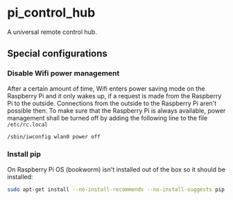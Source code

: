 # pi_control_hub

A universal remote control hub.

## Special configurations

### Disable Wifi power management

After a certain amount of time, Wifi enters power saving mode on the Raspberry Pi
and it only wakes up, if a request is made from the Raspberry Pi to the outside.
Connections from the outside to the Raspberry Pi aren't possible then. To make sure
that the Raspberry Pi is always available, power management shall be turned off by
adding the following line to the file `/etc/rc.local`

```bash
/sbin/iwconfig wlan0 power off
```

### Install pip

On Raspberry Pi OS (bookworm) isn't installed out of the box so it should be
installed:

```bash
sudo apt-get install --no-install-recommends --no-install-suggests pip
```
